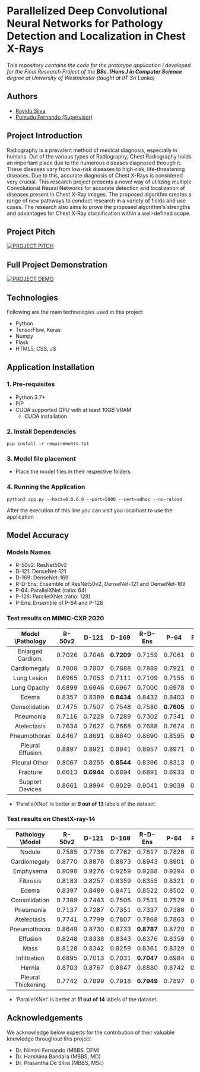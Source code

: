 # Parallelized Deep Convolutional Neural Networks for Pathology Detection and Localization in Chest X-Rays

_This repository contains the code for the prototype application I developed for the Final Research Project of the
**BSc. (Hons.) in Computer Science** degree at University of Westminster (taught at IIT Sri Lanka)_

## Authors

- [Ravidu Silva](mailto:ravidus.ac@gmail.com)
- [Pumudu Fernando (Supervisor)](mailto:pumudu.f@iit.ac.lk)

## Project Introduction

Radiography is a prevalent method of medical diagnosis, especially in humans. Out of the various types of Radiography,
Chest Radiography holds an important place due to the numerous diseases diagnosed through it. These diseases vary from
low-risk diseases to high-risk, life-threatening diseases. Due to this, accurate diagnosis of Chest X-Rays is considered
very crucial. This research project presents a novel way of utilizing multiple Convolutional Neural Networks for
accurate detection and localization of diseases present in Chest X-Ray images. The proposed algorithm creates a range of
new pathways to conduct research in a variety of fields and use cases. The research also aims to prove the proposed
algorithm's strengths and advantages for Chest X-Ray classification within a well-defined scope.

## Project Pitch

[![PROJECT PITCH](https://img.youtube.com/vi/0PmXOY-Mt1k/0.jpg)](https://www.youtube.com/watch?v=0PmXOY-Mt1k)

## Full Project Demonstration

[![PROJECT DEMO](https://img.youtube.com/vi/SBVE1NVDHcA/0.jpg)](https://www.youtube.com/watch?v=SBVE1NVDHcA)

## Technologies

Following are the main technologies used in this project

- Python
- TensorFlow, Keras
- Numpy
- Flask
- HTML5, CSS, JS

## Application Installation

### 1. Pre-requisites

- Python 3.7+
- PIP
- CUDA supported GPU with at least 10GB VRAM
  - CUDA installation

### 2. Install Dependencies

   ```
   pip install -r requirements.txt
   ```

### 3. Model file placement

- Place the model files in their respective folders

### 4. Running the Application

```
python3 app.py --host=0.0.0.0 --port=5000 --cert=adhoc --no-reload
```

After the execution of this line you can visit you localhost to use the application

## Model Accuracy

### Models Names

- R-50v2: ResNet50v2
- D-121: DenseNet-121
- D-169: DenseNet-169
- R-D-Ens: Ensemble of ResNet50v2, DenseNet-121 and DenseNet-169
- P-64: ParallelXNet (ratio: 64)
- P-128: ParallelXNet (ratio: 128)
- P-Ens: Ensemble of P-64 and P-128

### Test results on MIMIC-CXR 2020

|Model \Pathology|R-50v2|D-121|D-169|R-D-Ens|P-64|P-128|P-Ens|
|:--------------:|:------:| :-----:| :-----:| :-----:| :-----:| :-----:| :-----:|
|Enlarged Cardiom.|0.7026|0.7048|**0.7209**|0.7159|0.7061|0.7076|0.7107|
|Cardiomegaly|0.7808|0.7807|0.7888|0.7889|0.7921|0.7874|**0.7932**|
|Lung Lesion|0.6965|0.7053|0.7111|0.7109|0.7155|0.7157|**0.7192**|
|Lung Opacity|0.6899|0.6946|0.6967|0.7000|0.6978|0.7007|**0.7031**|
|Edema|0.8357|0.8389|**0.8434**|0.8432|0.8403|0.8391|0.8419|
|Consolidation|0.7475|0.7507|0.7548|0.7580|**0.7605**|0.7514|0.7597|
|Pneumonia|0.7116|0.7228|0.7289|0.7302|0.7341|0.7303|**0.7372**|
|Atelectasis|0.7634|0.7627|0.7668|0.7688|0.7674|0.7680|**0.7703**|
|Pneumothorax|0.8467|0.8691|0.8640|0.8690|0.8595|**0.8711**|0.8706|
|Pleural Effusion|0.8897|0.8921|0.8941|0.8957|0.8971|0.8952|**0.8985**|
|Pleural Other|0.8067|0.8255|**0.8544**|0.8396|0.8313|0.8504|0.8466|
|Fracture|0.6613|**0.6944**|0.6894|0.6891|0.6933|0.6810|0.6916|
|Support Devices|0.8661|0.8994|0.9029|0.9041|0.9039|0.9070|**0.9085**|

- ‘ParallelXNet’ is better at **9 out of 13** labels of the dataset.

### Test results on ChestX-ray-14

|Pathology \Model|R-50v2  |D-121   |D-169   |R-D-Ens |P-64    |P-128   |P-Ens   |
|:--------------:|:------:| :-----:| :-----:| :-----:| :-----:| :-----:| :-----:|
|Nodule|0.7585|0.7736|0.7762|0.7817|0.7826|0.7807|**0.7875**|
|Cardiomegaly|0.8770|0.8876|0.8873|0.8943|0.8901|0.8927|**0.8958**|
|Emphysema|0.9098|0.9276|0.9259|0.9288|0.9294|0.9312|**0.9335**|
|Fibrosis|0.8183|0.8257|0.8359|0.8355|0.8321|0.8344|**0.8381**|
|Edema|0.8397|0.8489|0.8471|0.8522|0.8502|0.8474|**0.8526**|
|Consolidation|0.7389|0.7443|0.7505|0.7531|0.7529|0.7527|**0.7576**|
|Pneumonia|0.7137|0.7287|0.7351|0.7337|0.7386|0.7353|**0.7411**|
|Atelectasis|0.7741|0.7799|0.7807|0.7868|0.7863|0.7823|**0.7888**|
|Pneumothorax|0.8649|0.8730|0.8733|**0.8787**|0.8720|0.8740|0.8773|
|Effusion|0.8248|0.8338|0.8343|0.8376|0.8359|0.8370|**0.8399**|
|Mass|0.8128|0.8342|0.8259|0.8361|0.8329|0.8414|**0.8433**|
|Infiltration|0.6895|0.7013|0.7031|**0.7047**|0.6984|0.7028|0.7041|
|Hernia|0.8703|0.8767|0.8847|0.8880|0.8742|0.8905|**0.8911**|
|Pleural Thickening|0.7742|0.7899|0.7918|**0.7949**|0.7897|0.7889|0.7942|

- ‘ParallelXNet’ is better at **11 out of 14** labels of the dataset.

## Acknowledgements

We acknowledge below experts for the contribution of their valuable knowledge throughout this project

- Dr. Nilmini Fernando (MBBS, DFM)
- Dr. Harshana Bandara (MBBS, MD)
- Dr. Prasantha De Silva (MBBS, MSc)